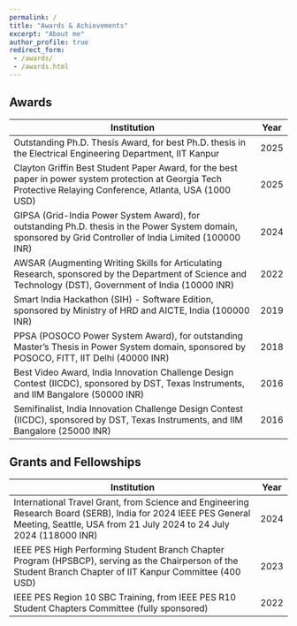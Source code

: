 ```yaml
---
permalink: /
title: "Awards & Achievements"
excerpt: "About me"
author_profile: true
redirect_form:
 - /awards/
 - /awards.html
---
```




## Awards

| Institution | Year |
|-------------|------|
| Outstanding Ph.D. Thesis Award, for best Ph.D. thesis in the Electrical Engineering Department, IIT Kanpur | 2025 |
| Clayton Griffin Best Student Paper Award, for the best paper in power system protection at Georgia Tech Protective Relaying Conference, Atlanta, USA (1000 USD) | 2025 |
| GIPSA (Grid-India Power System Award), for outstanding Ph.D. thesis in the Power System domain, sponsored by Grid Controller of India Limited (100000 INR) | 2024 |
| AWSAR (Augmenting Writing Skills for Articulating Research, sponsored by the Department of Science and Technology (DST), Government of India (10000 INR) | 2022 |
| Smart India Hackathon (SIH) - Software Edition, sponsored by Ministry of HRD and AICTE, India (100000 INR) | 2019 |
| PPSA (POSOCO Power System Award), for outstanding Master’s Thesis in Power System domain, sponsored by POSOCO, FITT, IIT Delhi (40000 INR) | 2018 |
| Best Video Award, India Innovation Challenge Design Contest (IICDC), sponsored by DST, Texas Instruments, and IIM Bangalore (50000 INR) | 2016 |
| Semifinalist, India Innovation Challenge Design Contest (IICDC), sponsored by DST, Texas Instruments, and IIM Bangalore (25000 INR) | 2016 |

## Grants and Fellowships
| Institution | Year |
|-------------|------|
| International Travel Grant, from Science and Engineering Research Board (SERB), India for 2024 IEEE PES General Meeting, Seattle, USA from 21 July 2024 to 24 July 2024 (118000 INR) | 2024 |
| IEEE PES High Performing Student Branch Chapter Program (HPSBCP), serving as the Chairperson of the Student Branch Chapter of IIT Kanpur Committee (400 USD) | 2023 |
| IEEE PES Region 10 SBC Training, from IEEE PES R10 Student Chapters Committee (fully sponsored) | 2022 |
